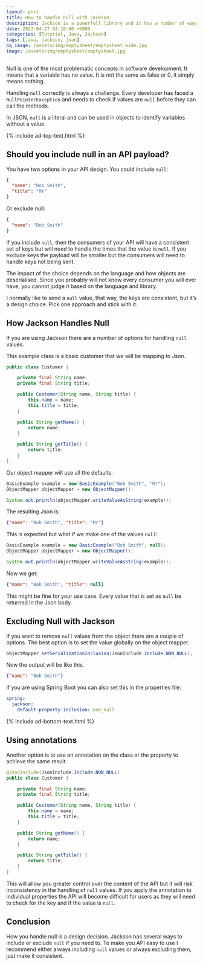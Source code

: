 ```yaml
---
layout: post
title: How to handle null with Jackson
description: Jackson is a powerfull library and it has a number of ways to handle null. The way you handle null will be important to your API design and Jackson can support your choice in a number of ways
date: 2023-04-27 04:10:00 +0000
categories: [Tutorial, Java, Jackson]
tags: [java, jackson, json]
og_image: /assets/img/emptysheet/emptysheet_wide.jpg
image: /assets/img/emptysheet/emptysheet.jpg
---
```


Null is one of the most problematic concepts in software development. It means that a variable has no value. It is not the same as false or 0, it simply means nothing.

Handling `null` correctly is always a challenge. Every developer has faced a `NullPointerException` and needs to check if values are `null` before they can call the methods. 

In JSON, `null` is a literal and can be used in objects to identify variables without a value.

{% include ad-top-text.html %}

## Should you include null in an API payload?

You have two options in your API design. You could include `null`:

```json
{
  "name": "Bob Smith",
  "title": "Mr"
}
```

Or exclude null:

```json
{
  "name": "Bob Smith"
}
```

If you include `null`, then the consumers of your API will have a consistent set of keys but will need to handle the times that the value is `null`. If you exclude keys the payload will be smaller but the consumers will need to handle keys not being sent.

The impact of the choice depends on the language and how objects are deserialised. Since you probably will not know every consumer you will ever have, you cannot judge it based on the language and library. 

I normally like to send a `null` value, that way, the keys are consistent, but it’s a design choice. Pick one approach and stick with it.

## How Jackson Handles Null

If you are using Jackson there are a number of options for handling `null` values.

This example class is a basic customer that we will be mapping to Json.

```java
public class Customer {

    private final String name;
    private final String title;

    public Customer(String name, String title) {
        this.name = name;
        this.title = title;
    }

    public String getName() {
        return name;
    }

    public String getTitle() {
        return title;
    }
}
```

Our object mapper will use all the defaults.

```java
BasicExample example = new BasicExample("Bob Smith", "Mr");
ObjectMapper objectMapper = new ObjectMapper();

System.out.println(objectMapper.writeValueAsString(example));
```

The resulting Json is:

```json
{"name": "Bob Smith", "title": "Mr"}
```

This is expected but what if we make one of the values `null`:

```java
BasicExample example = new BasicExample("Bob Smith", null);
ObjectMapper objectMapper = new ObjectMapper();

System.out.println(objectMapper.writeValueAsString(example));
```

Now we get:

```json
{"name": "Bob Smith", "title": null}
```

This might be fine for your use case. Every value that is set as `null` be returned in the Json body.

## Excluding Null with Jackson

If you want to remove `null` values from the object there are a couple of options. The best option is to set the value globally on the object mapper.

```java
objectMapper.setSerializationInclusion(JsonInclude.Include.NON_NULL);
```

Now the output will be like this.

```json
{"name": "Bob Smith"}
```

If you are using Spring Boot you can also set this in the properties file:

```yaml
spring:
  jackson:
    default-property-inclusion: non_null
```

{% include ad-bottom-text.html %}

## Using annotations

Another option is to use an annotation on the class or the property to achieve the same result. 

```java
@JsonInclude(JsonInclude.Include.NON_NULL)
public class Customer {

    private final String name;
    private final String title;

    public Customer(String name, String title) {
        this.name = name;
        this.title = title;
    }

    public String getName() {
        return name;
    }

    public String getTitle() {
        return title;
    }
}
```

This will allow you greater control over the content of the API but it will risk inconsistency in the handling of `null` values. If you apply the annotation to individual properties the API will become difficult for users as they will need to check for the key and if the value is `null`.

## Conclusion

How you handle null is a design decision. Jackson has several ways to include or exclude `null` if you need to. To make you API easy to use I recommend either always including `null` values or always excluding them, just make it consistent. 
